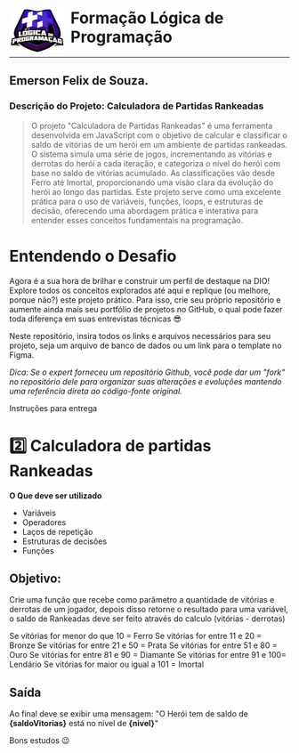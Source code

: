 <div>
<img src="https://github.com/emersonfsti/Calculadora-de-partidas-Rankeadas/blob/main/img/logoLogicaDIO.png?raw=true" alt="Logo Logica de Programação DIO" style="float:left; margin-right:10px;" width="100" height="80"/>
<h1>Formação Lógica de Programação</h1>
</div>
<hr>

## Emerson Felix de Souza.

### Descrição do Projeto: Calculadora de Partidas Rankeadas

> O projeto "Calculadora de Partidas Rankeadas" é uma ferramenta desenvolvida em JavaScript com o objetivo de calcular e classificar o saldo de vitórias de um herói em um ambiente de partidas rankeadas. O sistema simula uma série de jogos, incrementando as vitórias e derrotas do herói a cada iteração, e categoriza o nível do herói com base no saldo de vitórias acumulado. As classificações vão desde Ferro até Imortal, proporcionando uma visão clara da evolução do herói ao longo das partidas.
> Este projeto serve como uma excelente prática para o uso de variáveis, funções, loops, e estruturas de decisão, oferecendo uma abordagem prática e interativa para entender esses conceitos fundamentais na programação.

# Entendendo o Desafio

Agora é a sua hora de brilhar e construir um perfil de destaque na DIO! Explore todos os conceitos explorados até aqui e replique (ou melhore, porque não?) este projeto prático. Para isso, crie seu próprio repositório e aumente ainda mais seu portfólio de projetos no GitHub, o qual pode fazer toda diferença em suas entrevistas técnicas 😎

Neste repositório, insira todos os links e arquivos necessários para seu projeto, seja um arquivo de banco de dados ou um link para o template no Figma.

_Dica: Se o expert forneceu um repositório Github, você pode dar um "fork" no repositório dele para organizar suas alterações e evoluções mantendo uma referência direta ao código-fonte original._

Instruções para entrega

# 2️⃣ Calculadora de partidas Rankeadas

**O Que deve ser utilizado**

- Variáveis
- Operadores
- Laços de repetição
- Estruturas de decisões
- Funções

## Objetivo:

Crie uma função que recebe como parâmetro a quantidade de vitórias e derrotas de um jogador,
depois disso retorne o resultado para uma variável, o saldo de Rankeadas deve ser feito através do calculo (vitórias - derrotas)

Se vitórias for menor do que 10 = Ferro
Se vitórias for entre 11 e 20 = Bronze
Se vitórias for entre 21 e 50 = Prata
Se vitórias for entre 51 e 80 = Ouro
Se vitórias for entre 81 e 90 = Diamante
Se vitórias for entre 91 e 100= Lendário
Se vitórias for maior ou igual a 101 = Imortal

## Saída

Ao final deve se exibir uma mensagem:
"O Herói tem de saldo de **{saldoVitorias}** está no nível de **{nivel}**"

Bons estudos 😉
